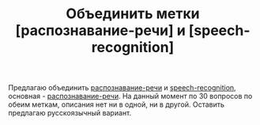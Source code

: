 ﻿---
title: "Объединить метки [распознавание-речи] и [speech-recognition]"
se.owner.user_id: 1365
se.owner.display_name: "insolor"
se.owner.link: "https://ru.meta.stackoverflow.com/users/1365/insolor"
se.link: "https://ru.meta.stackoverflow.com/questions/10109/%d0%9e%d0%b1%d1%8a%d0%b5%d0%b4%d0%b8%d0%bd%d0%b8%d1%82%d1%8c-%d0%bc%d0%b5%d1%82%d0%ba%d0%b8-%d1%80%d0%b0%d1%81%d0%bf%d0%be%d0%b7%d0%bd%d0%b0%d0%b2%d0%b0%d0%bd%d0%b8%d0%b5-%d1%80%d0%b5%d1%87%d0%b8-%d0%b8-speech-recognition"
se.question_id: 10109
se.post_type: question
se.score: 5
---
<p>Предлагаю объединить <a href="https://ru.stackoverflow.com/questions/tagged/%d1%80%d0%b0%d1%81%d0%bf%d0%be%d0%b7%d0%bd%d0%b0%d0%b2%d0%b0%d0%bd%d0%b8%d0%b5-%d1%80%d0%b5%d1%87%d0%b8" class="post-tag" title="показать вопросы с меткой [распознавание-речи]" rel="tag">распознавание-речи</a> и <a href="https://ru.stackoverflow.com/questions/tagged/speech-recognition" class="post-tag" title="показать вопросы с меткой [speech-recognition]" rel="tag">speech-recognition</a>, основная - <a href="https://ru.stackoverflow.com/questions/tagged/%d1%80%d0%b0%d1%81%d0%bf%d0%be%d0%b7%d0%bd%d0%b0%d0%b2%d0%b0%d0%bd%d0%b8%d0%b5-%d1%80%d0%b5%d1%87%d0%b8" class="post-tag" title="показать вопросы с меткой [распознавание-речи]" rel="tag">распознавание-речи</a>. На данный момент по 30 вопросов по обеим меткам, описания нет ни в одной, ни в другой. Оставить предлагаю русскоязычный вариант.</p>
